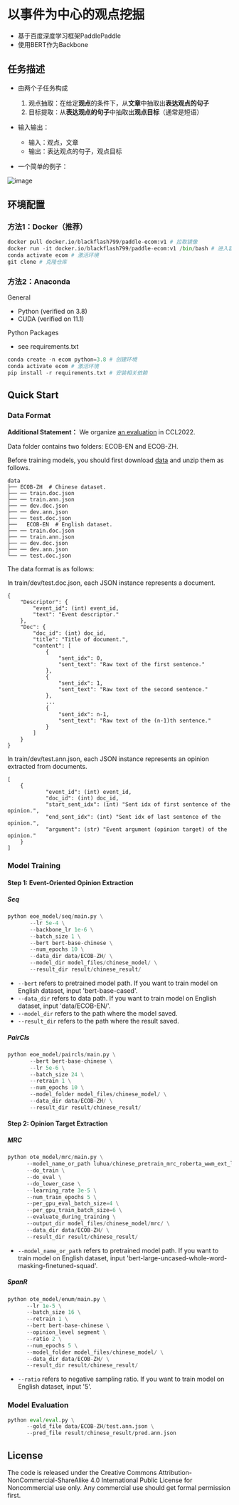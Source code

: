 # 以事件为中心的观点挖掘

- 基于百度深度学习框架PaddlePaddle
- 使用BERT作为Backbone

## 任务描述

- 由两个子任务构成
  1. 观点抽取：在给定**观点**的条件下，从**文章**中抽取出**表达观点的句子**
  2. 目标提取：从**表达观点的句子**中抽取出**观点目标**（通常是短语）
 
- 输入输出：
  - 输入：观点，文章
  - 输出：表达观点的句子，观点目标
  
- 一个简单的例子：

![image](https://github.com/BlackflashJKL/paddle-ecom/assets/54808417/8155e6c6-b3d0-41e4-8969-d0613bc91599)

## 环境配置

### 方法1：Docker（推荐）

```python
docker pull docker.io/blackflash799/paddle-ecom:v1 # 拉取镜像
docker run -it docker.io/blackflash799/paddle-ecom:v1 /bin/bash # 进入容器
conda activate ecom # 激活环境
git clone # 克隆仓库
```

### 方法2：Anaconda

General
- Python (verified on 3.8)
- CUDA (verified on 11.1)

Python Packages
- see requirements.txt

```python
conda create -n ecom python=3.8 # 创建环境
conda activate ecom # 激活环境
pip install -r requirements.txt # 安装相关依赖
```

## Quick Start
### Data Format
**Additional Statement：** We organize [an evaluation](http://e-com.ac.cn/ccl2022.html/) in CCL2022.

Data folder contains two folders: ECOB-EN and ECOB-ZH.

Before training models, you should first download [data](https://47.94.193.253:25898/down/eac0R1Remzo1.zip) and unzip them as follows. 
```
data
├── ECOB-ZH  # Chinese dataset.
├── ── train.doc.json
├── ── train.ann.json
├── ── dev.doc.json
├── ── dev.ann.json
├── ── test.doc.json
├──   ECOB-EN  # English dataset.
├── ── train.doc.json
├── ── train.ann.json
├── ── dev.doc.json
├── ── dev.ann.json
└── ── test.doc.json
```

The data format is as follows:

In train/dev/test.doc.json, each JSON instance represents a document.
```
{
    "Descriptor": {
        "event_id": (int) event_id,
        "text": "Event descriptor."
    },
    "Doc": {
        "doc_id": (int) doc_id,
        "title": "Title of document.",
        "content": [
            {
                "sent_idx": 0,
                "sent_text": "Raw text of the first sentence."
            },
            {
                "sent_idx": 1,
                "sent_text": "Raw text of the second sentence."
            },
            ...
            {
                "sent_idx": n-1,
                "sent_text": "Raw text of the (n-1)th sentence."
            }
        ]
    }
}
```

In train/dev/test.ann.json, each JSON instance represents an opinion extracted from documents.
```
[
	{
            "event_id": (int) event_id,
            "doc_id": (int) doc_id,
            "start_sent_idx": (int) "Sent idx of first sentence of the opinion.",
            "end_sent_idx": (int) "Sent idx of last sentence of the opinion.",
            "argument": (str) "Event argument (opinion target) of the opinion."
  	}
]
```

### Model Training

#### Step 1: Event-Oriented Opinion Extraction

##### Seq

```python
python eoe_model/seq/main.py \
       --lr 5e-4 \
       --backbone_lr 1e-6 \
       --batch_size 1 \
       --bert bert-base-chinese \
       --num_epochs 10 \
       --data_dir data/ECOB-ZH/ \
       --model_dir model_files/chinese_model/ \
       --result_dir result/chinese_result/
```
- ```--bert``` refers to pretrained model path. If you want to train model on English dataset, input 'bert-base-cased'.
- ```--data_dir``` refers to data path. If you want to train model on English dataset, input 'data/ECOB-EN/'.
- ```--model_dir``` refers to the path where the model saved.
- ```--result_dir``` refers to the path where the result saved.

##### PairCls
```python
python eoe_model/paircls/main.py \
       --bert bert-base-chinese \
       --lr 5e-6 \
       --batch_size 24 \
       --retrain 1 \
       --num_epochs 10 \
       --model_folder model_files/chinese_model/ \
       --data_dir data/ECOB-ZH/ \
       --result_dir result/chinese_result/
```

####  Step 2: Opinion Target Extraction
##### MRC
```python
python ote_model/mrc/main.py \
      --model_name_or_path luhua/chinese_pretrain_mrc_roberta_wwm_ext_large \
      --do_train \
      --do_eval \
      --do_lower_case \
      --learning_rate 3e-5 \
      --num_train_epochs 5 \
      --per_gpu_eval_batch_size=4 \
      --per_gpu_train_batch_size=6 \
      --evaluate_during_training \
      --output_dir model_files/chinese_model/mrc/ \
      --data_dir data/ECOB-ZH/ \
      --result_dir result/chinese_result/
```
- ```--model_name_or_path``` refers to pretrained model path. If you want to train model on English dataset, input 'bert-large-uncased-whole-word-masking-finetuned-squad'.

##### SpanR
```python
python ote_model/enum/main.py \
      --lr 1e-5 \
      --batch_size 16 \
      --retrain 1 \
      --bert bert-base-chinese \
      --opinion_level segment \
      --ratio 2 \
      --num_epochs 5 \
      --model_folder model_files/chinese_model/ \
      --data_dir data/ECOB-ZH/ \
      --result_dir result/chinese_result/
```
- ```--ratio``` refers to negative sampling ratio. If you want to train model on English dataset, input '5'.

### Model Evaluation

```python
python eval/eval.py \
      --gold_file data/ECOB-ZH/test.ann.json \
      --pred_file result/chinese_result/pred.ann.json
```
## License
The code is released under the Creative Commons Attribution-NonCommercial-ShareAlike 4.0 International Public License for Noncommercial use only. Any commercial use should get formal permission first.
